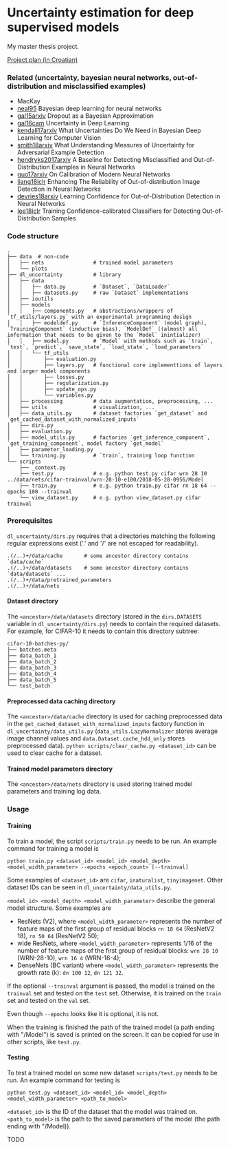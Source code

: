 # Uncertainty estimation for deep supervised models

My master thesis project.

[Project plan (in Croatian)](https://docs.google.com/document/d/1XF4h3DU0lrqXeNxkvuxOQtaGkMY9FSaiX9uu45-i58g)

### Related (uncertainty, bayesian neural networks, out-of-distribution and misclassified examples)
  * MacKay
  * [neal95](https://pdfs.semanticscholar.org/db86/9fa192a3222ae4f2d766674a378e47013b1b.pdf) Bayesian deep learning for neural networks
  * [gal15arxiv](https://arxiv.org/abs/1506.02142) Dropout as a Bayesian Approximation
  * [gal16cam](http://mlg.eng.cam.ac.uk/yarin/thesis/thesis.pdf) Uncertainty in Deep Learning
  * [kendall17arxiv](https://arxiv.org/abs/1703.04977) What Uncertainties Do We Need in Bayesian Deep Learning for Computer Vision
  * [smith18arxiv](http://arxiv.org/abs/1803.08533) What Understanding Measures of Uncertainty for Adversarial Example Detection
  * [hendryks2017arxiv](https://arxiv.org/abs/1610.02136) A Baseline for Detecting Misclassified and Out-of-Distribution Examples in Neural Networks
  * [guo17arxiv](https://arxiv.org/abs/1706.04599) On Calibration of Modern Neural Networks
  * [liang18iclr](https://openreview.net/forum?id=H1VGkIxRZ&noteId=r1OWfeiXf) Enhancing The Reliability of Out-of-distribution Image Detection in Neural Networks
  * [devries18arxiv](https://arxiv.org/abs/1802.04865) Learning Confidence for Out-of-Distribution Detection in Neural Networks
  * [lee18iclr](https://openreview.net/forum?id=ryiAv2xAZ) Training Confidence-calibrated Classifiers for Detecting Out-of-Distribution Samples

### Code structure
```
.
├── data  # non-code
│   ├── nets                # trained model parameters
│   └── plots
├── dl_uncertainty          # library
│   ├── data
│   │   ├── data.py         # `Dataset`, `DataLoader`
│   │   ├── datasets.py     # raw `Dataset` implementations
│   ├── ioutils
│   ├── models
│   │   ├── components.py   # abstractions/wrappers of `tf_utils/layers.py` with an experimantal programming design
│   │   ├── modeldef.py     # `InferenceComponent` (model graph), `TrainingComponent` (inductive bias), `ModelDef` ((almost) all information that needs to be given to the `Model` inintializer)
│   │   ├── model.py        # `Model` with methods such as `train`, `test`, `predict`, `save_state`, `load_state`, `load_parameters`
│   │   └── tf_utils
│   │       ├── evaluation.py
│   │       ├── layers.py   # functional core implementtions of layers and larger model components
│   │       ├── losses.py
│   │       ├── regularization.py
│   │       ├── update_ops.py
│   │       └── variables.py
│   ├── processing          # data augmentation, preprocessing, ...
│   ├── utils               # visualization, ...
│   ├── data_utils.py       # dataset factories `get_dataset` and `get_cached_dataset_with_normalized_inputs`
│   ├── dirs.py  
│   ├── evaluation.py
│   ├── model_utils.py      # factories `get_inference_component`, `get_training_component`, model factory `get_model`
│   ├── parameter_loading.py
│   └── training.py         # `train`, training loop function
└── scripts
    ├── _context.py
    ├── test.py             # e.g. python test.py cifar wrn 28 10 ../data/nets/cifar-trainval/wrn-28-10-e100/2018-05-28-0956/Model
    ├── train.py            # e.g. python train.py cifar rn 18 64 --epochs 100 --trainval
    └── view_dataset.py     # e.g. python view_dataset.py cifar trainval
```

### Prerequisites

`dl_uncertainty/dirs.py` requires that a directories matching the following regular expressions exist ('.' and '/' are not escaped for readability).

```
.(/..)+/data/cache       # some ancestor directory contains `data/cache`
.(/..)+/data/datasets    # some ancestor directory contains `data/datasets` ...
.(/..)+/data/pretrained_parameters
.(/..)+/data/nets
```

#### Dataset directory

The `<ancestor>/data/datasets` directory (stored in the `dirs.DATASETS` variable in `dl_uncertainty/dirs.py`) needs to contain the required datasets. For example, for CIFAR-10 it needs to contain this directory subtree:
```
cifar-10-batches-py/
├── batches.meta
├── data_batch_1
├── data_batch_2
├── data_batch_3
├── data_batch_4
├── data_batch_5
└── test_batch
```

#### Preprocessed data caching directory

The `<ancestor>/data/cache` directory is used for caching preprocessed data in the `get_cached_dataset_with_normalized_inputs` factory function  in `dl_uncertainty/data_utils.py` (`data_utils.LazyNormalizer` stores average image channel values and `data.Dataset.cache_hdd_only` stores preprocessed data). `python scripts/clear_cache.py <dataset_id>` can be used to clear cache for a dataset.

#### Trained model parameters directory

The `<ancestor>/data/nets` directory is used storing trained model parameters and training log data.


### Usage

#### Training

To train a model, the script `scripts/train.py` needs to be run. An example command for training a model is 
```
python train.py <dataset_id> <model_id> <model_depth> <model_width_parameter> --epochs <epoch_count> [--trainval]
```

Some examples of `<dataset_id>` are `cifar`, `inaturalist`, `tinyimagenet`. Other dataset IDs can be seen in `dl_uncertainty/data_utils.py`.

`<model_id> <model_depth> <model_width_parameter>` describe the general model structure. Some examples are 
  * ResNets (V2), where `<model_width_parameter>` represents the number of feature maps of the first group of residual blocks  `rn 18 64` (ResNetV2 18), `rn 50 64` (ResNetV2 50);
  * wide ResNets, where `<model_width_parameter>` represents 1/16 of the number of feature maps of the first group of residual blocks: `wrn 28 10` (WRN-28-10), `wrn 16 4` (WRN-16-4);
  * DenseNets (BC variant) where `<model_width_parameter>` represents the growth rate (k): `dn 100 12`, `dn 121 32`.

If the optional `--trainval` argument is passed, the model is trained on the `trainval` set and tested on the `test` set. Otherwise, it is trained on the `train` set and tested on the `val` set.

Even though `--epochs` looks like it is optional, it is not.

When the training is finished the path of the trained model (a path ending with "/Model") is saved is printed on the screen. It can be copied for use in other scripts, like `test.py`.

#### Testing

To test a trained model on some new dataset `scripts/test.py` needs to be run. An example command for testing is 
```
python test.py <dataset_id> <model_id> <model_depth> <model_width_parameter> <path_to_model>
```

`<dataset_id>` is the ID of the dataset that the model was trained on.
`<path_to_model>` is the path to the saved parameters of the model (the path ending with "/Model)).

TODO

